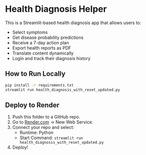 # Health Diagnosis Helper

This is a Streamlit-based health diagnosis app that allows users to:
- Select symptoms
- Get disease probability predictions
- Receive a 7-day action plan
- Export health reports as PDF
- Translate content dynamically
- Login and track their diagnosis history

## How to Run Locally

```bash
pip install -r requirements.txt
streamlit run health_diagnosis_with_reset_updated.py
```

## Deploy to Render

1. Push this folder to a GitHub repo.
2. Go to [Render.com](https://render.com) → New Web Service.
3. Connect your repo and select:
   - Runtime: Python
   - Start Command: `streamlit run health_diagnosis_with_reset_updated.py`
4. Deploy!